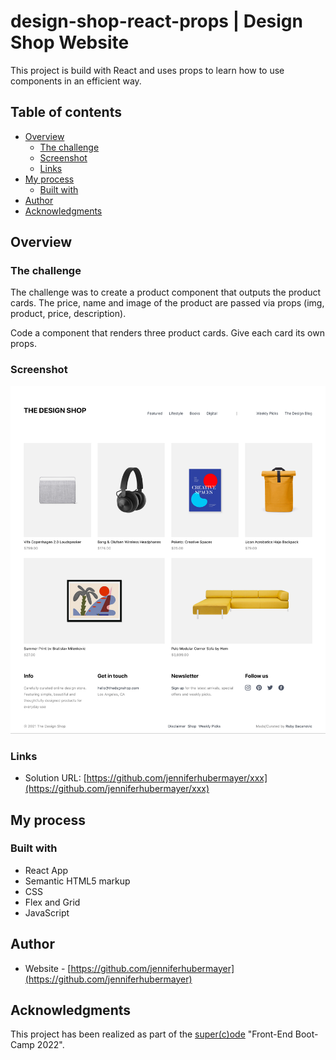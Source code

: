 # design-shop-react-props | Design Shop Website

This project is build with React and uses props to learn how to use components in an efficient way.

## Table of contents

- [Overview](#overview)
  - [The challenge](#the-challenge)
  - [Screenshot](#screenshot)
  - [Links](#links)
- [My process](#my-process)
  - [Built with](#built-with)
- [Author](#author)
- [Acknowledgments](#acknowledgments)

## Overview

### The challenge

The challenge was to create a product component that outputs the product cards.
The price, name and image of the product are passed via props (img, product, price, description).

Code a component that renders three product cards. Give each card its own props.

### Screenshot

![](./screenshot/screenshot.png)

### Links

- Solution URL: [https://github.com/jenniferhubermayer/xxx](https://github.com/jenniferhubermayer/xxx)
<!-- - Live Site URL: [https://jenniferhubermayer.github.io/sneaker-shop/](https://jenniferhubermayer.github.io/sneaker-shop/) -->

## My process

### Built with

- React App
- Semantic HTML5 markup
- CSS
- Flex and Grid
- JavaScript

## Author

- Website - [https://github.com/jenniferhubermayer](https://github.com/jenniferhubermayer)

## Acknowledgments

This project has been realized as part of the [super(c)ode](https://www.super-code.de/) "Front-End Boot-Camp 2022".
